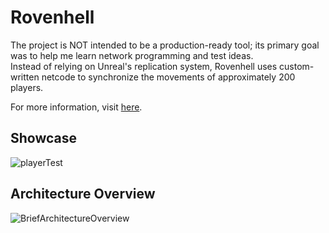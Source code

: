 # Rovenhell
The project is NOT intended to be a production-ready tool; its primary goal was to help me learn network programming and test ideas.  
Instead of relying on Unreal's replication system, Rovenhell uses custom-written netcode to synchronize the movements of approximately 200 players.  
  
For more information, visit [here](https://gamesmith.tistory.com/261).  
  
## Showcase
![playerTest](https://github.com/hagukin/Rovenhell_UE/assets/63915665/f5c3cbeb-9969-4be6-9c48-fd02c0a80829)
## Architecture Overview
![BriefArchitectureOverview](https://github.com/hagukin/Rovenhell_UE/assets/63915665/f63258fb-0c64-4594-951b-eaaa3514469a)
